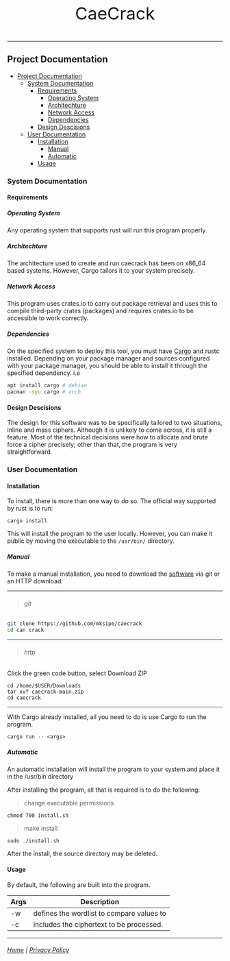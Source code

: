 <p style="text-align: center; font-size: 40px;"> CaeCrack</p>

---
## Project Documentation
- [Project Documentation](#project-documentation)
    - [System Documentation](#system-documentation)
        - [Requirements](#requirements)
            - [Operating System](#operating-system)
            - [Architechture](#architechture)
            - [Network Access](#network-access)
            - [Dependencies](#dependencies)
        - [Design Descisions](#design-descisions)
    - [User Documentation](#user-documentation)
        - [Installation](#installation)
            - [Manual](#manual)
            - [Automatic](#automatic)
        - [Usage](#usage)

### System  Documentation

#### Requirements

##### Operating System

Any operating system that supports rust will run this program properly. 

##### Architechture

The architecture used to create and run caecrack has been on x86_64 based systems. However, Cargo tailors it to your system precisely.

##### Network Access

This program uses crates.io to carry out package retrieval and uses this to compile third-party crates (packages) and requires crates.io to be accessible to work correctly.

##### Dependencies

On the specified system to deploy this tool, you must have [Cargo](https://crates.io/) and rustc installed. Depending on your package manager and sources configured with your package manager, you should be able to install it through the specified dependency. i.e 

```sh
apt install cargo # debian 
pacman -syu cargo # arch
```

#### Design Descisions

The design for this software was to be specifically tailored to two situations, inline and mass ciphers. Although it is unlikely to come across, it is still a feature. Most of the technical decisions were how to allocate and brute force a cipher precisely; other than that, the program is very straightforward.

### User Documentation

#### Installation


To install, there is more than one way to do so. The official way supported by rust is to run:

`cargo install`

This will install the program to the user locally. However, you can make it public by moving the executable to the `/usr/bin/` directory.


##### Manual

To make a manual installation, you need to download the [software](https://github.com/mksipe/caecrack) via git or an HTTP download.

***
>###### git

 ```sh
 git clone https://github.com/mksipe/caecrack
 cd can crack
 ```
***
>###### http

Click the green code button, 
select Download ZIP

```
cd /home/$USER/Downloads
tar xvf caecrack-main.zip
cd caecrack
```
***

With Cargo already installed, all you need to do is use Cargo to run the program.

`cargo run -- <args>`

##### Automatic

An automatic installation will install the program to your system and place it in the /usr/bin directory

After installing the program, all that is required is to do the following:

> change executable permissions

`chmod 700 install.sh`

> make install

`sudo ./install.sh`

After the install, the source directory may be deleted.

#### Usage

By default, the following are built into the program.

|Args|Description|
|-|-|
|-w|defines the wordlist to compare values to|
\-c|includes the ciphertext to be processed.|


---

###### [Home](https://mksipe.github.io/mksipe/) | [Privacy Policy](https://mksipe.github.io/mksipe/Privacy)